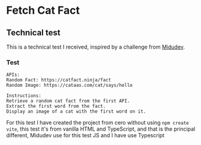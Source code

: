 # Fetch Cat Fact
##  Technical test

This is a technical test I received, inspired by a challenge from [Midudev](https://youtu.be/XYpadB4VadY?si=qtmGFJ80y-w8bkD2).

### Test

```
APIs:
Random Fact: https://catfact.ninja/fact
Random Image: https://cataas.com/cat/says/hello

Instructions:
Retrieve a random cat fact from the first API.
Extract the first word from the fact.
Display an image of a cat with the first word on it.
```

For this test I have created the project from cero without using `npm create vite`, this test it's from vanilla
HTML and TypeScript, and that is the principal different, Midudev use for this test JS and I have use Typescript